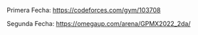 Primera Fecha:
https://codeforces.com/gym/103708

Segunda Fecha:
https://omegaup.com/arena/GPMX2022_2da/

